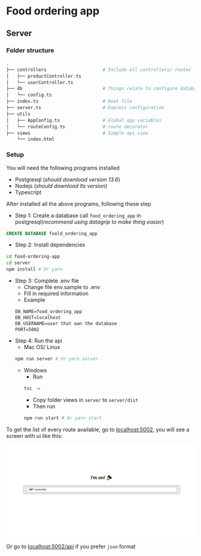 # Food ordering app

## Server

### Folder structure

```bash
.
├── controllers                     # Include all controllers/ routes
│   ├── productController.ts
│   └── userController.ts
├── db                              # Things relate to configure database
│   └── config.ts
├── index.ts                        # Root file
├── server.ts                       # Express configuration
├── utils
│   ├── AppConfig.ts                # Global app variables
│   └── routeConfig.ts              # route decorator
├── views                           # Simple api view
    └── index.html
```

### Setup

You will need the following programs installed
- Postgresql (*should download version 13.6*)
- Nodejs (*should download lts version*)
- Typescript

After installed all the above programs, following these step
- Step 1: Create a database call `food_ordering_app` in postgresql(*recommend using datagrip to make thing easier*)
```sql
CREATE DATABASE foold_ordering_app
```
- Step 2: Install dependencies
```bash
cd food-ordering-app
cd server
npm install # Or yarn
```
- Step 3: Complete .env file
  - Change file env.sample to .env
  - Fill in required information
  - Example
  ```
  DB_NAME=food_ordering_app
  DB_HOST=localhost
  DB_USERNAME=user that own the database
  PORT=5002
  ```
- Step 4: Run the api
  - Mac OS/ Linux
  ```bash
  npm run server # Or yarn server
  ```
  - Windows
    - Run
    ```bash
    tsc -w
    ```
    - Copy folder views in `server` to `server/dist`
    - Then run
    ```bash
    npm run start # Or yarn start
    ```

To get the list of every route available, go to [localhost:5002](http://localhost:5002/),
you will see a screen with ui like this: 

![api home page](assets/api-home-page-ui.png)

Or go to [localhost:5002/api](http://localhost:5002/api) if you prefer `json` format
